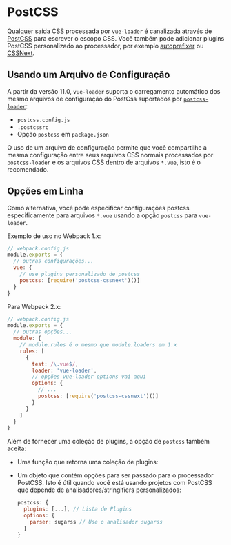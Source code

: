 # PostCSS

Qualquer saída CSS processada por `vue-loader` é canalizada através de [PostCSS](https://github.com/postcss/postcss) para escrever o escopo CSS. Você também pode adicionar plugins PostCSS personalizado ao processador, por exemplo [autoprefixer](https://github.com/postcss/autoprefixer) ou [CSSNext](http://cssnext.io/).

## Usando um Arquivo de Configuração

A partir da versão 11.0, `vue-loader` suporta o carregamento automático dos mesmo arquivos de configuração do PostCss suportados por [`postcss-loader`](https://github.com/postcss/postcss-loader#usage):

- `postcss.config.js`
- `.postcssrc`
- Opção `postcss` em `package.json`

O uso de um arquivo de configuração permite que você compartilhe a mesma configuração entre seus arquivos CSS normais processados por `postcss-loader` e os arquivos CSS dentro de arquivos `*.vue`, isto é o recomendado.

## Opções em Linha

Como alternativa, você pode especificar configurações postcss especificamente para arquivos `*.vue` usando a opção `postcss` para `vue-loader`.

Exemplo de uso no Webpack 1.x:

```js
// webpack.config.js
module.exports = {
  // outras configurações...
  vue: {
    // use plugins personalizado de postcss
    postcss: [require('postcss-cssnext')()]
  }
}
```

Para Webpack 2.x:

```js
// webpack.config.js
module.exports = {
  // outras opções...
  module: {
    // module.rules é o mesmo que module.loaders em 1.x
    rules: [
      {
        test: /\.vue$/,
        loader: 'vue-loader',
        // opções vue-loader options vai aqui
        options: {
          // ...
          postcss: [require('postcss-cssnext')()]
        }
      }
    ]
  }
}
```

Além de fornecer uma coleção de plugins, a opção de `postcss` também aceita:

- Uma função que retorna uma coleção de plugins:

- Um objeto que contém opções para ser passado para o processador PostCSS. Isto é útil quando você está usando projetos com PostCSS que depende de analisadores/stringifiers personalizados:

  ```js
  postcss: {
    plugins: [...], // Lista de Plugins
    options: {
      parser: sugarss // Use o analisador sugarss
    }
  }
  ```